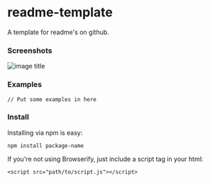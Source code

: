 readme-template
===============

A template for readme's on github.

### Screenshots

![image title](http://dummyimage.com/600x400/000/fff)

### Examples

```
// Put some examples in here
```

### Install

Installing via npm is easy:

```
npm install package-name
```

If you're not using Browserify, just include a script tag in your html:

```
<script src="path/to/script.js"></script>
```
